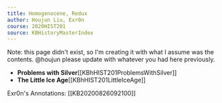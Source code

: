 ```yaml
---
title: Homogenocene, Redux
author: Houjun Liu, Exr0n
course: 2020HIST201
source: KBHistoryMasterIndex
---
```


Note: this page didn't exist, so I'm creating it with what I assume was the contents. @houjun please update with whatever you had here previously.

- **Problems with Silver**[[KBhHIST201ProblemsWithSilver]]
- **The Little Ice Age**[[KBhHIST201LittleIceAge]]

Exr0n's Annotations: [[KB20200826092100]]

